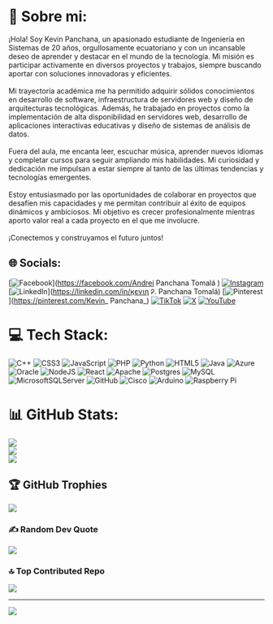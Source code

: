 # 💫 Sobre mi:
¡Hola! Soy Kevin Panchana, un apasionado estudiante de Ingeniería en Sistemas de 20 años, orgullosamente ecuatoriano y con un incansable deseo de aprender y destacar en el mundo de la tecnología. Mi misión es participar activamente en diversos proyectos y trabajos, siempre buscando aportar con soluciones innovadoras y eficientes.<br><br>Mi trayectoria académica me ha permitido adquirir sólidos conocimientos en desarrollo de software, infraestructura de servidores web y diseño de arquitecturas tecnológicas. Además, he trabajado en proyectos como la implementación de alta disponibilidad en servidores web, desarrollo de aplicaciones interactivas educativas y diseño de sistemas de análisis de datos. <br><br>Fuera del aula, me encanta leer, escuchar música, aprender nuevos idiomas y completar cursos para seguir ampliando mis habilidades. Mi curiosidad y dedicación me impulsan a estar siempre al tanto de las últimas tendencias y tecnologías emergentes.<br><br>Estoy entusiasmado por las oportunidades de colaborar en proyectos que desafíen mis capacidades y me permitan contribuir al éxito de equipos dinámicos y ambiciosos. Mi objetivo es crecer profesionalmente mientras aporto valor real a cada proyecto en el que me involucre.<br><br>¡Conectemos y construyamos el futuro juntos!


## 🌐 Socials:
[![Facebook](https://img.shields.io/badge/Facebook-%231877F2.svg?logo=Facebook&logoColor=white)](https://facebook.com/Andrei Panchana Tomalá ) [![Instagram](https://img.shields.io/badge/Instagram-%23E4405F.svg?logo=Instagram&logoColor=white)](https://instagram.com/kevinandreipanch) [![LinkedIn](https://img.shields.io/badge/LinkedIn-%230077B5.svg?logo=linkedin&logoColor=white)](https://linkedin.com/in/ӄєѵιη Ꭾ. Panchana Tomalá) [![Pinterest](https://img.shields.io/badge/Pinterest-%23E60023.svg?logo=Pinterest&logoColor=white)](https://pinterest.com/Kevin_ Panchana_) [![TikTok](https://img.shields.io/badge/TikTok-%23000000.svg?logo=TikTok&logoColor=white)](https://tiktok.com/@kevin_p.0123a) [![X](https://img.shields.io/badge/X-black.svg?logo=X&logoColor=white)](https://x.com/@KevinPanch97409) [![YouTube](https://img.shields.io/badge/YouTube-%23FF0000.svg?logo=YouTube&logoColor=white)](https://youtube.com/@UCtuNqBRSpnExiLk7EjXqfbA) 

# 💻 Tech Stack:
![C++](https://img.shields.io/badge/c++-%2300599C.svg?style=for-the-badge&logo=c%2B%2B&logoColor=white) ![CSS3](https://img.shields.io/badge/css3-%231572B6.svg?style=for-the-badge&logo=css3&logoColor=white) ![JavaScript](https://img.shields.io/badge/javascript-%23323330.svg?style=for-the-badge&logo=javascript&logoColor=%23F7DF1E) ![PHP](https://img.shields.io/badge/php-%23777BB4.svg?style=for-the-badge&logo=php&logoColor=white) ![Python](https://img.shields.io/badge/python-3670A0?style=for-the-badge&logo=python&logoColor=ffdd54) ![HTML5](https://img.shields.io/badge/html5-%23E34F26.svg?style=for-the-badge&logo=html5&logoColor=white) ![Java](https://img.shields.io/badge/java-%23ED8B00.svg?style=for-the-badge&logo=openjdk&logoColor=white) ![Azure](https://img.shields.io/badge/azure-%230072C6.svg?style=for-the-badge&logo=microsoftazure&logoColor=white) ![Oracle](https://img.shields.io/badge/Oracle-F80000?style=for-the-badge&logo=oracle&logoColor=white) ![NodeJS](https://img.shields.io/badge/node.js-6DA55F?style=for-the-badge&logo=node.js&logoColor=white) ![React](https://img.shields.io/badge/react-%2320232a.svg?style=for-the-badge&logo=react&logoColor=%2361DAFB) ![Apache](https://img.shields.io/badge/apache-%23D42029.svg?style=for-the-badge&logo=apache&logoColor=white) ![Postgres](https://img.shields.io/badge/postgres-%23316192.svg?style=for-the-badge&logo=postgresql&logoColor=white) ![MySQL](https://img.shields.io/badge/mysql-4479A1.svg?style=for-the-badge&logo=mysql&logoColor=white) ![MicrosoftSQLServer](https://img.shields.io/badge/Microsoft%20SQL%20Server-CC2927?style=for-the-badge&logo=microsoft%20sql%20server&logoColor=white) ![GitHub](https://img.shields.io/badge/github-%23121011.svg?style=for-the-badge&logo=github&logoColor=white) ![Cisco](https://img.shields.io/badge/cisco-%23049fd9.svg?style=for-the-badge&logo=cisco&logoColor=black) ![Arduino](https://img.shields.io/badge/-Arduino-00979D?style=for-the-badge&logo=Arduino&logoColor=white) ![Raspberry Pi](https://img.shields.io/badge/-RaspberryPi-C51A4A?style=for-the-badge&logo=Raspberry-Pi)
# 📊 GitHub Stats:
![](https://github-readme-stats.vercel.app/api?username=kevinP12-21&theme=neon&hide_border=false&include_all_commits=false&count_private=false)<br/>
![](https://github-readme-streak-stats.herokuapp.com/?user=kevinP12-21&theme=neon&hide_border=false)<br/>
![](https://github-readme-stats.vercel.app/api/top-langs/?username=kevinP12-21&theme=neon&hide_border=false&include_all_commits=false&count_private=false&layout=compact)

## 🏆 GitHub Trophies
![](https://github-profile-trophy.vercel.app/?username=kevinP12-21&theme=shadow_blue&no-frame=false&no-bg=true&margin-w=4)

### ✍️ Random Dev Quote
![](https://quotes-github-readme.vercel.app/api?type=horizontal&theme=radical)

### 🔝 Top Contributed Repo
![](https://github-contributor-stats.vercel.app/api?username=kevinP12-21&limit=5&theme=dark&combine_all_yearly_contributions=true)

---
[![](https://visitcount.itsvg.in/api?id=kevinP12-21&icon=0&color=0)](https://visitcount.itsvg.in)

<!-- Proudly created with GPRM ( https://gprm.itsvg.in ) -->
